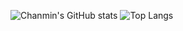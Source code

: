 ![Chanmin's GitHub stats](https://github-readme-stats.vercel.app/api?username=c17an&show_icons=true&theme=dracula)
![Top Langs](https://github-readme-stats.vercel.app/api/top-langs/?username=c17an&layout=compact&theme=dracula)
[](https://leetcard.jacoblin.cool/C17AN?theme=nord&font=Noto%20Sans%20Khmer&ext=activity)
